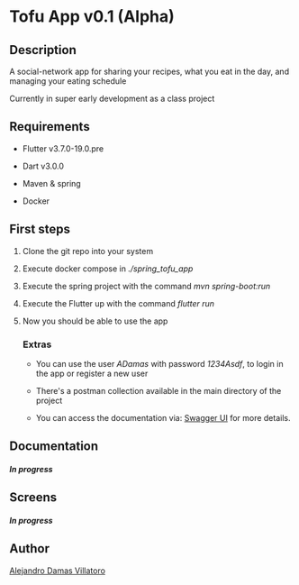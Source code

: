 ﻿# Tofu App v0.1 (Alpha)

## Description

A social-network app for sharing your recipes, what you eat in the day, and managing your eating schedule

Currently in super early development as a class project

## Requirements

- Flutter v3.7.0-19.0.pre

- Dart v3.0.0

- Maven & spring

- Docker

## First steps

1. Clone the git repo into your system

2. Execute docker compose in *./spring_tofu_app*

3. Execute the spring project with the command *mvn spring-boot:run*

4. Execute the Flutter up with the command *flutter run*

5. Now you should be able to use the app
   
   ### Extras
   
   - You can use the user *ADamas* with password *1234Asdf*, to login in the app or register a new user
   
   - There's a postman collection available in the main directory of the project
   
   - You can access the documentation via: [Swagger UI](http://localhost:8080/swagger-ui/index.html#/) for more details.

## Documentation

#### *In progress*

## Screens

#### *In progress*

## Author

[Alejandro Damas Villatoro](https://github.com/SirMowglo)
